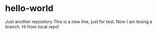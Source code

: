 # hello-world
Just another repository
This is a new line, just for test. Now I am tesing a branch. 
Hi from local repo!
